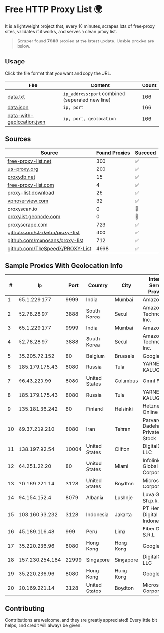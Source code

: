 
# Free HTTP Proxy List 🌍

It is a lightweight project that, every 10 minutes, scrapes lots of free-proxy sites, validates if it works, and serves a clean proxy list.


> Scraper found **7080** proxies at the latest update. Usable proxies are below.

## Usage

Click the file format that you want and copy the URL.


|File|Content|Count|
|----|-------|-----|
|[data.txt](https://raw.githubusercontent.com/themiralay/Proxy-List-World/master/data.txt)|`ip_address:port` combined (seperated new line)|166|
|[data.json](https://raw.githubusercontent.com/themiralay/Proxy-List-World/master/data.json)|`ip, port`|166|
|[data-with-geolocation.json](https://raw.githubusercontent.com/themiralay/Proxy-List-World/master/data-with-geolocation.json)|`ip, port, geolocation`|166|

## Sources

|Source|Found Proxies|Succeed|
|------|-------------|-------|
|[free-proxy-list.net](https://free-proxy-list.net)|300|✅|
|[us-proxy.org](https://www.us-proxy.org)|200|✅|
|[proxydb.net](http://proxydb.net)|15|✅|
|[free-proxy-list.com](https://free-proxy-list.com/?page=&port=&type%5B%5D=http&type%5B%5D=https&up_time=0&search=Search)|4|✅|
|[proxy-list.download](https://www.proxy-list.download/HTTP)|26|✅|
|[vpnoverview.com](https://vpnoverview.com/privacy/anonymous-browsing/free-proxy-servers)|32|✅|
|[proxyscan.io](https://www.proxyscan.io)|0|🚫|
|[proxylist.geonode.com](https://proxylist.geonode.com/api/proxy-list?limit=300&page=1&sort_by=lastChecked&sort_type=desc&protocols=http,https)|0|🚫|
|[proxyscrape.com](https://api.proxyscrape.com/v2/?request=displayproxies&protocol=http&timeout=10000&country=all&ssl=all&anonymity=all)|723|✅|
|[github.com/clarketm/proxy-list](https://raw.githubusercontent.com/clarketm/proxy-list/master/proxy-list-raw.txt)|400|✅|
|[github.com/monosans/proxy-list](https://raw.githubusercontent.com/monosans/proxy-list/main/proxies/http.txt)|712|✅|
|[github.com/TheSpeedX/PROXY-List](https://raw.githubusercontent.com/TheSpeedX/PROXY-List/master/http.txt)|4668|✅|


## Sample Proxies With Geolocation Info

|#|Ip|Port|Country|City|Internet Service Provider|
|-|--|----|-------|----|-------------------------|
|1|65.1.229.177|9999|India|Mumbai|Amazon.com|
|2|52.78.28.97|3888|South Korea|Seoul|Amazon Technologies Inc.|
|3|65.1.229.177|9999|India|Mumbai|Amazon.com|
|4|52.78.28.97|3888|South Korea|Seoul|Amazon Technologies Inc.|
|5|35.205.72.152|80|Belgium|Brussels|Google LLC|
|6|185.179.175.43|8080|Russia|Tula|YARNET-KALUGA|
|7|96.43.220.99|8080|United States|Columbus|Omni Fiber|
|8|185.179.175.43|8080|Russia|Tula|YARNET-KALUGA|
|9|135.181.36.242|80|Finland|Helsinki|Hetzner Online GmbH|
|10|89.37.219.210|8080|Iran|Tehran|Parvaresh Dadeha Co. Private Joint Stock|
|11|138.197.92.54|10004|United States|Clifton|DigitalOcean, LLC|
|12|64.251.22.20|80|United States|Miami|Infolink Global Corporation|
|13|20.169.221.14|3128|United States|Boydton|Microsoft Corporation|
|14|94.154.152.4|8079|Albania|Lushnje|Luva Group Sh.p.k.|
|15|103.160.63.232|3128|Indonesia|Jakarta|PT Herza Digital Indonesia|
|16|45.189.116.48|999|Peru|Lima|Fiber Digital S.R.L|
|17|35.220.236.96|8080|Hong Kong|Hong Kong|Google LLC|
|18|157.230.254.184|22999|Singapore|Singapore|DigitalOcean, LLC|
|19|35.220.236.96|8080|Hong Kong|Hong Kong|Google LLC|
|20|20.169.221.14|3128|United States|Boydton|Microsoft Corporation|



## Contributing

Contributions are welcome, and they are greatly appreciated! Every
little bit helps, and credit will always be given.


